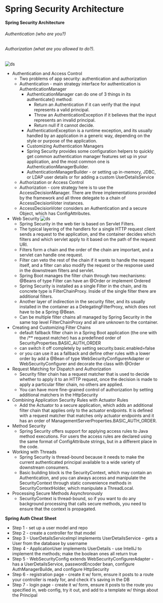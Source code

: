 # Spring Security Architecture


**Spring Security Architecture**

###### Authentication (who are you?)
###### Authorization (what are you allowed to do?).

![ds](https://github.com/spring-guides/top-spring-security-architecture/raw/master/images/authentication.png)


 * Authentication and Access Control
   - Two problems of app security: authentication and authorization 
   - Authentication - main strategy interface for authentication is AuthenticationManager
     * AuthenticationManager can do one of 3 things in its authenticate() method: 
       - Return an Authentication if it can verify that the input represents a valid principal.
       - Throw an AuthenticationException if it believes that the input represents an invalid principal.
       - Return null if it cannot decide.
     * AuthenticationException is a runtime exception, and its usually handled by an application in a generic way, depending on the style or purpose of the application.
     * Customizing Authentication Managers
      - Spring Security provides some configuration helpers to quickly get common authentication manager features set up in your application, and the most common one is AuthenticationManagerBuilder.
      - AuthenticationManagerBuilder - or setting up in-memory, JDBC, or LDAP user details or for adding a custom UserDetailsService
    *  Authorization or Access Control
      - Authorization - core strategy here is to use the AccessDecisionManager. There are three implementations provided by the framework and all three delegate to a chain of AccessDecisionVoter instances.
      - AccessDecisionVoter considers an Authentication and a secure Object, which has ConfigAttributes.
  * Web Security
  ![ds](https://github.com/spring-guides/top-spring-security-architecture/raw/master/images/filters.png)
    - Spring Security in the web tier is based on Servlet Filters.
    - The typical layering of the handlers for a single HTTP request client sends a request to the application, and the container decides which filters and which servlet apply to it based on the path of the request URI.
    - Filters form a chain and the order of the chain are important, and a servlet can handle one request.
    - Filter can veto the rest of the chain if it wants to handle the request itself, and a filter can also modify the request or the response used in the downstream filters and servlet. 
    - Spring Boot manages the filter chain through two mechanisms: @Beans of type Filter can have an @Order or implement Ordered
    - Spring Security is installed as a single Filter in the chain, and its concrete type is FilterChainProxy. Inside of the single filter there are additional filters.
    - Another layer of indirection in the security filter, and its usually installed in the container as a DelegatingFilterProxy, which does not have to be a Spring @Bean. 
    - Can be multiple filter chains all managed by Spring Security in the same top level FilterChainProxy and all are unknown to the container. 
  * Creating and Customizing Filter Chains
    - default fallback filter chain in a Spring Boot application (the one with the /** request matcher) has a predefined order of SecurityProperties.BASIC_AUTH_ORDER
    - can switch it off completely by setting security.basic.enabled=false
    - or you can use it as a fallback and define other rules with a lower order by add a @Bean of type WebSecurityConfigurerAdapter or WebSecurityConfigurer and decorate the class with @Order 
  * Request Matching for Dispatch and Authorization 
    - Security filter chain has a request matcher that is used to decide whether to apply it to an HTTP request, once the decision is made to apply a particular filter chain, no others are applied. 
    - You can have more fine-grained control of authorization by setting additional matchers in the HttpSecurity
  * Combining Application Security Rules with Actuator Rules
    - Add the Actuator to a secure application, which adds an additional filter chain that applies only to the actuator endpoints. It is defined with a request matcher that matches only actuator endpoints and it has an order of ManagementServerProperties.BASIC_AUTH_ORDER.
  * Method Security
    - Spring Security offers support for applying access rules to Java method executions. For users the access rules are declared using the same format of ConfigAttribute strings, but in a different place in the code.
  * Working with Threads
    - Spring Security is thread-bound because it needs to make the current authenticated principal available to a wide variety of downstream consumers. 
    - Basic building block is the SecurityContext, which may contain an Authentication, and you can always access and manipulate the SecurityContext through static convenience methods in SecurityContextHolder, which manipulate a ThreadLocal.
  * Processing Secure Methods Asynchronously
    - SecurityContext is thread-bound, so if you want to do any background processing that calls secure methods, you need to ensure that the context is propagated. 


**Spring Auth Cheat Sheet**
 * Step 1 - set up a user model and repo
 * Step 2 - create a controller for that model
 * Step 3 - UserDetailsServiceImpl implements UserDetailsService - gets a User from the database by username 
 * Step 4 - ApplicationUser implements UserDetails - use IntelliJ to implement the methods; make the boolean ones all return true
 * Step 5 - WebSecurityConfig extends WebSecurityConfigurerAdapter - has a UserDetailsService, passwordEncoder bean, configure AuthManagerBuilde, and configure HttpSecurity
 * Step 6 - registration page - create it w/ form, ensure it posts to a route your controller is ready for, and check it's saving in the DB
 * Step 7 - login page - create it w/ form,
ensure it posts to the route you specified in, web config, try it out, and add to a template w/ things about the Principal
